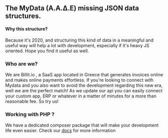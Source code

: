 ## The MyData (A.A.Δ.Ε) missing JSON data structures.

#### Why this structure?
Because it's 2020, and structuring this kind of data in a meaningful and useful way will help a lot with development, especially if it's heavy JS oriented. Hope you find it useful as well.

### Who are we?
We are Billit.io , a SaaS app located in Greece that generates invoices online and makes online payments effortless. If you're looking to connect with Mydata and you also want to avoid the development regarding this new era, well we are the perfect match! As we update our api you can easily connect your custom app, ERP or whatever in a matter of minutes for a more than reasonable fee. So try us!

### Working with PHP ?
We have a dedicated composer package that will make your development life even easier. Check our [docs](https://billit.io/docs) for more information
